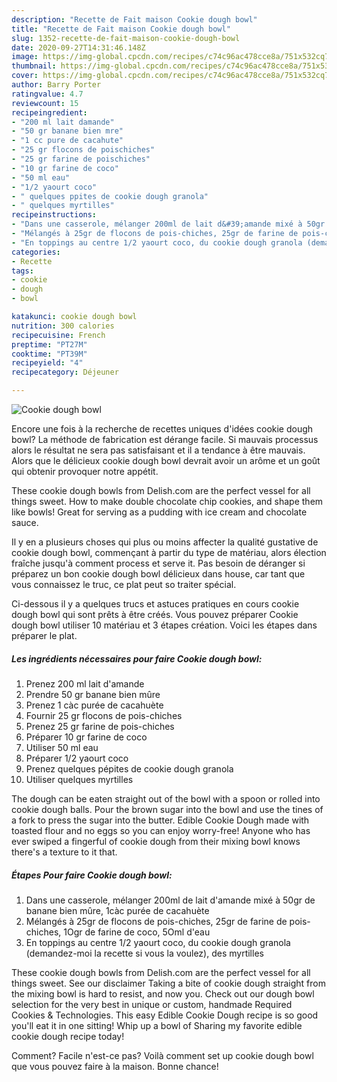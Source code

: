 ```yaml
---
description: "Recette de Fait maison Cookie dough bowl"
title: "Recette de Fait maison Cookie dough bowl"
slug: 1352-recette-de-fait-maison-cookie-dough-bowl
date: 2020-09-27T14:31:46.148Z
image: https://img-global.cpcdn.com/recipes/c74c96ac478cce8a/751x532cq70/cookie-dough-bowl-photo-principale-de-la-recette.jpg
thumbnail: https://img-global.cpcdn.com/recipes/c74c96ac478cce8a/751x532cq70/cookie-dough-bowl-photo-principale-de-la-recette.jpg
cover: https://img-global.cpcdn.com/recipes/c74c96ac478cce8a/751x532cq70/cookie-dough-bowl-photo-principale-de-la-recette.jpg
author: Barry Porter
ratingvalue: 4.7
reviewcount: 15
recipeingredient:
- "200 ml lait damande"
- "50 gr banane bien mre"
- "1 cc pure de cacahute"
- "25 gr flocons de poischiches"
- "25 gr farine de poischiches"
- "10 gr farine de coco"
- "50 ml eau"
- "1/2 yaourt coco"
- " quelques ppites de cookie dough granola"
- " quelques myrtilles"
recipeinstructions:
- "Dans une casserole, mélanger 200ml de lait d&#39;amande mixé à 50gr de banane bien mûre, 1càc purée de cacahuète"
- "Mélangés à 25gr de flocons de pois-chiches, 25gr de farine de pois-chiches, 1Ogr de farine de coco, 5Oml d&#39;eau"
- "En toppings au centre 1/2 yaourt coco, du cookie dough granola (demandez-moi la recette si vous la voulez), des myrtilles"
categories:
- Recette
tags:
- cookie
- dough
- bowl

katakunci: cookie dough bowl 
nutrition: 300 calories
recipecuisine: French
preptime: "PT27M"
cooktime: "PT39M"
recipeyield: "4"
recipecategory: Déjeuner

---
```



![Cookie dough bowl](https://img-global.cpcdn.com/recipes/c74c96ac478cce8a/751x532cq70/cookie-dough-bowl-photo-principale-de-la-recette.jpg)

Encore une fois à la recherche de recettes uniques d'idées cookie dough bowl? La méthode de fabrication est dérange facile. Si mauvais processus alors le résultat ne sera pas satisfaisant et il a tendance à être mauvais. Alors que le délicieux cookie dough bowl devrait avoir un arôme et un goût qui obtenir provoquer notre appétit.

These cookie dough bowls from Delish.com are the perfect vessel for all things sweet. How to make double chocolate chip cookies, and shape them like bowls! Great for serving as a pudding with ice cream and chocolate sauce.

Il y en a plusieurs choses qui plus ou moins affecter la qualité gustative de cookie dough bowl, commençant à partir du type de matériau, alors élection fraîche jusqu'à comment process et serve it. Pas besoin de déranger si préparez un bon cookie dough bowl délicieux dans house, car tant que vous connaissez le truc, ce plat peut so traiter spécial.


Ci-dessous il y a quelques trucs et astuces pratiques en cours cookie dough bowl qui sont prêts à être créés. Vous pouvez préparer Cookie dough bowl utiliser 10 matériau et 3 étapes création. Voici les étapes dans préparer le plat.

<!--inarticleads1-->

##### Les ingrédients nécessaires pour faire Cookie dough bowl:

1. Prenez 200 ml lait d&#39;amande
1. Prendre 50 gr banane bien mûre
1. Prenez 1 càc purée de cacahuète
1. Fournir 25 gr flocons de pois-chiches
1. Prenez 25 gr farine de pois-chiches
1. Préparer 10 gr farine de coco
1. Utiliser 50 ml eau
1. Préparer 1/2 yaourt coco
1. Prenez  quelques pépites de cookie dough granola
1. Utiliser  quelques myrtilles


The dough can be eaten straight out of the bowl with a spoon or rolled into cookie dough balls. Pour the brown sugar into the bowl and use the tines of a fork to press the sugar into the butter. Edible Cookie Dough made with toasted flour and no eggs so you can enjoy worry-free! Anyone who has ever swiped a fingerful of cookie dough from their mixing bowl knows there&#39;s a texture to it that. 

<!--inarticleads2-->

##### Étapes Pour faire Cookie dough bowl:

1. Dans une casserole, mélanger 200ml de lait d&#39;amande mixé à 50gr de banane bien mûre, 1càc purée de cacahuète
1. Mélangés à 25gr de flocons de pois-chiches, 25gr de farine de pois-chiches, 1Ogr de farine de coco, 5Oml d&#39;eau
1. En toppings au centre 1/2 yaourt coco, du cookie dough granola (demandez-moi la recette si vous la voulez), des myrtilles


These cookie dough bowls from Delish.com are the perfect vessel for all things sweet. See our disclaimer Taking a bite of cookie dough straight from the mixing bowl is hard to resist, and now you. Check out our dough bowl selection for the very best in unique or custom, handmade Required Cookies &amp; Technologies. This easy Edible Cookie Dough recipe is so good you&#39;ll eat it in one sitting! Whip up a bowl of Sharing my favorite edible cookie dough recipe today! 


Comment? Facile n'est-ce pas? Voilà comment set up cookie dough bowl que vous pouvez faire à la maison. Bonne chance!
